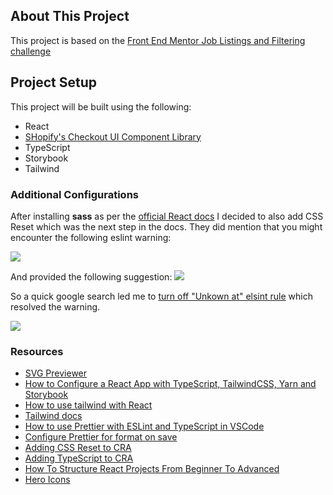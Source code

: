 ## About This Project

This project is based on the [Front End Mentor Job Listings and Filtering challenge](https://www.frontendmentor.io/challenges/job-listings-with-filtering-ivstIPCt)

## Project Setup

This project will be built using the following:
- React
- [SHopify's Checkout UI Component Library](https://shopify.dev/api/checkout-extensions/checkout/components)
- TypeScript
- Storybook
- Tailwind


### Additional Configurations

After installing **sass** as per the [official React docs](<https://create-react-app.dev/docs/adding-a-sass-stylesheet>) I decided to also add CSS Reset which was the next step in the docs. They did mention that you might encounter the following eslint warning:

<img src="https://i.imgur.com/BfyqtPC.png" />

And provided the following suggestion:
<img src="https://i.imgur.com/06QFuey.png" />

So a quick google search led me to [turn off "Unkown at" elsint rule](https://flaviocopes.com/fix-unknown-at-rule-tailwind/) which resolved the warning.

<img src="https://i.imgur.com/3kvCgHT.png" />


### Resources

- [SVG Previewer](https://marketplace.visualstudio.com/items?itemName=vitaliymaz.vscode-svg-previewer)
- [How to Configure a React App with TypeScript, TailwindCSS, Yarn and Storybook](https://blog.bitsrc.io/how-to-configure-a-react-app-with-typescript-tailwindcss-yarn-and-storybook-a271df5d9884)
- [How to use tailwind with React](https://medium.com/codingthesmartway-com-blog/how-to-use-tailwind-css-with-react-9dd78bbdc0e0)
- [Tailwind docs](<https://tailwindcss.com/docs/text-align#setting-the-text-alignment>)
- [How to use Prettier with ESLint and TypeScript in VSCode](https://khalilstemmler.com/blogs/tooling/prettier/)
- [Configure Prettier for format on save](https://www.youtube.com/watch?v=zd_aDbwr4pY)
- [Adding CSS Reset to CRA](https://create-react-app.dev/docs/adding-css-reset)
- [Adding TypeScript to CRA](https://create-react-app.dev/docs/adding-typescript/)
- [How To Structure React Projects From Beginner To Advanced](https://blog.webdevsimplified.com/2022-07/react-folder-structure/)
- [Hero Icons](https://heroicons.dev/?query=x)
